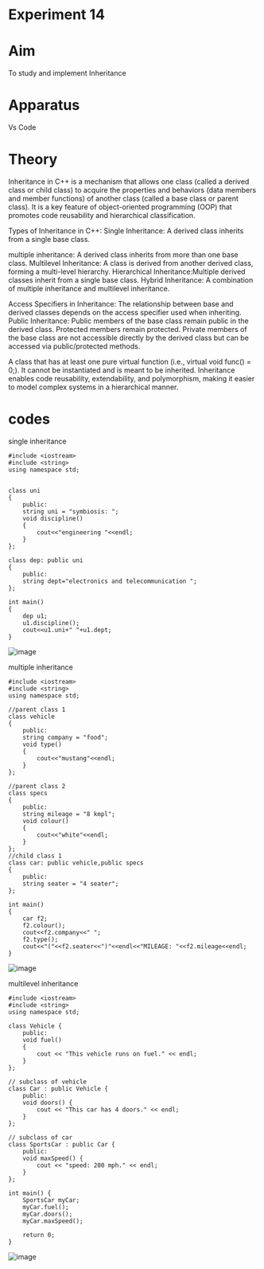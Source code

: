 # Experiment 14
# Aim
To study and implement Inheritance

# Apparatus 
Vs Code 

# Theory 
Inheritance in C++ is a mechanism that allows one class (called a derived class or child class) to acquire the properties and behaviors (data members and member functions) of another class (called a base class or parent class). It is a key feature of object-oriented programming (OOP) that promotes code reusability and hierarchical classification.

Types of Inheritance in C++:
Single Inheritance: A derived class inherits from a single base class.

multiple inheritance: A derived class inherits from more than one base class.
Multilevel Inheritance: A class is derived from another derived class, forming a multi-level hierarchy.
Hierarchical Inheritance:Multiple derived classes inherit from a single base class.
Hybrid Inheritance: A combination of multiple inheritance and multilevel inheritance.



Access Specifiers in Inheritance: The relationship between base and derived classes depends on the access specifier used when inheriting.
Public Inheritance:
Public members of the base class remain public in the derived class.
Protected members remain protected.
Private members of the base class are not accessible directly by the derived class but can be accessed via public/protected methods.


A class that has at least one pure virtual function (i.e., virtual void func() = 0;). It cannot be instantiated and is meant to be inherited.
Inheritance enables code reusability, extendability, and polymorphism, making it easier to model complex systems in a hierarchical manner.

# codes 

single inheritance
~~~
#include <iostream>
#include <string>
using namespace std;


class uni
{
    public:
    string uni = "symbiosis: ";
    void discipline()
    {
        cout<<"engineering "<<endl;
    }
};

class dep: public uni
{
    public:
    string dept="electronics and telecommunication ";
};

int main()
{
    dep u1;
    u1.discipline();
    cout<<u1.uni+" "+u1.dept;
}
~~~
![image](https://github.com/user-attachments/assets/3cbdc18c-8497-4318-8af9-86eec452a023)

multiple inheritance
~~~
#include <iostream>
#include <string>
using namespace std;

//parent class 1
class vehicle
{
    public:
    string company = "food";
    void type()
    {
        cout<<"mustang"<<endl;
    }
};

//parent class 2 
class specs
{
    public:
    string mileage = "8 kmpl";
    void colour()
    {
        cout<<"white"<<endl;
    }
};
//child class 1
class car: public vehicle,public specs
{
    public:
    string seater = "4 seater";
};

int main()
{
    car f2;
    f2.colour();
    cout<<f2.company<<" ";
    f2.type();
    cout<<"("<<f2.seater<<")"<<endl<<"MILEAGE: "<<f2.mileage<<endl;
}
~~~
![image](https://github.com/user-attachments/assets/4f28d359-b71a-4e8b-aeff-9b0f1e6d39d4)

multilevel inheritance 
~~~
#include <iostream>
#include <string>
using namespace std;

class Vehicle {
    public:
    void fuel() 
    {
        cout << "This vehicle runs on fuel." << endl;
    }
};

// subclass of vehicle 
class Car : public Vehicle {
    public:
    void doors() {
        cout << "This car has 4 doors." << endl;
    }
};

// subclass of car 
class SportsCar : public Car {
    public:
    void maxSpeed() {
        cout << "speed: 200 mph." << endl;
    }
};

int main() {
    SportsCar myCar;
    myCar.fuel();
    myCar.doors();
    myCar.maxSpeed();

    return 0;
}
~~~
![image](https://github.com/user-attachments/assets/6c0a4248-52a6-44e0-ab4a-09a8eb30f559)
